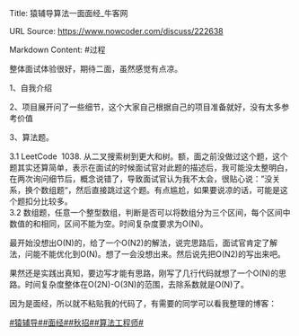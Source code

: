 Title: 猿辅导算法一面面经_牛客网

URL Source: https://www.nowcoder.com/discuss/222638

Markdown Content:
#过程

整体面试体验很好，期待二面，虽然感觉有点凉。

1、自我介绍

2、项目展开问了一些细节，这个大家自己根据自己的项目准备就好，没有太多参考价值

3、算法题。

3.1 LeetCode  1038\. 从二叉搜索树到更大和树。额，面之前没做过这个题，这个题其实还算简单，表示在面试的时候面试官对此题的描述后，我可能没太整明白，在两次询问细节后，概念说错了，导致面试官认为我不太会，很贴心说：”没关系，换个数组题“，然后直接跳过这个题。有点尴尬，如果要说凉的话，可能是这个题扣分比较多。  
3.2 数组题，任意一个整型数组，判断是否可以将数组分为三个区间，每个区间中数值的和相同，区间不能为空。时间复杂度要求为O(N)。

最开始没想出O(N)的，给了一个O(N2)的解法，说完思路后，面试官肯定了解法，问能不能优化到O(N)。想了一会没想出来。然后说先把O(N2)的写出来吧。

果然还是实践出真知，要边写才能有思路，刚写了几行代码就想了一个O(N)的思路。时间复杂度整体在O(2N)-O(3N)的范围，去除系数就是O(N)了。

因为是面经，所以就不粘贴我的代码了，有需要的同学可以看我整理的博客：

[#猿辅导#](https://www.nowcoder.com/enterprise/758/discussion)[#面经#](https://www.nowcoder.com/creation/subject/928d551be73f40db82c0ed83286c8783)[#秋招#](https://www.nowcoder.com/creation/subject/002d6ce4eab1487f9cae3241b5322732)[#算法工程师#](https://www.nowcoder.com/creation/subject/146d543971d045ba84b4b8a4dd573fff)
